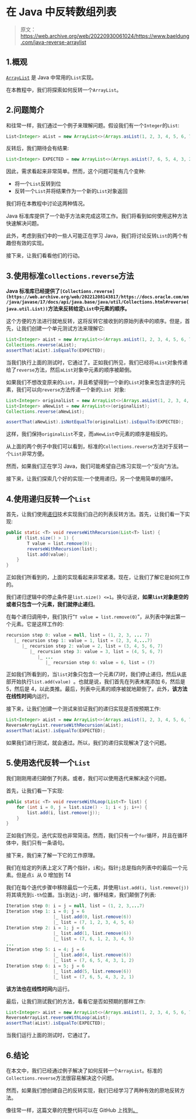 # 在 Java 中反转数组列表

> 原文：<https://web.archive.org/web/20220930061024/https://www.baeldung.com/java-reverse-arraylist>

## 1.概观

[`ArrayList`](/web/20221208143817/https://www.baeldung.com/java-arraylist) 是 Java 中常用的`List`实现。

在本教程中，我们将探索如何反转一个`ArrayList`。

## 2.问题简介

和往常一样，我们通过一个例子来理解问题。假设我们有一个`Integer`的`List`:

```java
​List<Integer> aList = new ArrayList<>(Arrays.asList(1, 2, 3, 4, 5, 6, 7));
```

反转后，我们期待会有结果:

```java
List<Integer> EXPECTED = new ArrayList<>(Arrays.asList(7, 6, 5, 4, 3, 2, 1));
```

因此，需求看起来非常简单。然而，这个问题可能有几个变种:

*   将一个`List`反转到位
*   反转一个`List`并将结果作为一个新的`List`对象返回

我们将在本教程中讨论这两种情况。

Java 标准库提供了一个助手方法来完成这项工作。我们将看到如何使用这种方法快速解决问题。

此外，考虑到我们中的一些人可能正在学习 Java，我们将讨论反转`List`的两个有趣但有效的实现。

接下来，让我们看看他们的行动。

## 3.使用标准`Collections.reverse`方法

**Java 标准库已经提供了`[Collections.reverse](https://web.archive.org/web/20221208143817/https://docs.oracle.com/en/java/javase/17/docs/api/java.base/java/util/Collections.html#reverse(java.util.List))`方法来反转给定`List`中元素的顺序。**

这个方便的方法进行就地反转，这将反转它接收到的原始列表中的顺序。但是，首先，让我们创建一个单元测试方法来理解它:

```java
List<Integer> aList = new ArrayList<>(Arrays.asList(1, 2, 3, 4, 5, 6, 7));
Collections.reverse(aList);
assertThat(aList).isEqualTo(EXPECTED); 
```

当我们执行上面的测试时，它通过了。正如我们所见，我们已经将`aList`对象传递给了`reverse`方法，然后`aList`对象中元素的顺序被颠倒。

如果我们不想改变原来的`List`，并且希望得到一个新的`List`对象来包含逆序的元素，我们可以向`reverse`方法传递一个新的`List `对象:

```java
List<Integer> originalList = new ArrayList<>(Arrays.asList(1, 2, 3, 4, 5, 6, 7));
List<Integer> aNewList = new ArrayList<>(originalList);
Collections.reverse(aNewList);

assertThat(aNewList).isNotEqualTo(originalList).isEqualTo(EXPECTED); 
```

这样，我们保持`originalList`不变，而`aNewList`中元素的顺序是相反的。

从上面的两个例子中我们可以看到，标准的`Collections.reverse`方法对于反转一个`List`非常方便。

然而，如果我们正在学习 Java，我们可能希望自己练习实现一个“反向”方法。

接下来，让我们探索几个好的实现:一个使用递归，另一个使用简单的循环。

## 4.使用递归反转一个`List`

首先，让我们使用[递归](/web/20221208143817/https://www.baeldung.com/java-recursion)技术实现我们自己的列表反转方法。首先，让我们看一下实现:

```java
public static <T> void reverseWithRecursion(List<T> list) {
    if (list.size() > 1) {
        T value = list.remove(0);
        reverseWithRecursion(list);
        list.add(value);
    }
} 
```

正如我们所看到的，上面的实现看起来非常紧凑。现在，让我们了解它是如何工作的。

我们递归逻辑中的停止条件是`list.size() <=1`。换句话说，**如果`list`对象是空的或者只包含一个元素，我们就停止递归**。

在每个递归调用中，我们执行“`T value = list.remove(0)`”，从列表中弹出第一个元素。它是这样工作的:

```java
recursion step 0: value = null, list = (1, 2, 3, ... 7)
   |_ recursion step 1: value = 1, list = (2, 3, 4,...7)
      |_ recursion step 2: value = 2, list = (3, 4, 5, 6, 7)
         |_ recursion step 3: value = 3, list = (4, 5, 6, 7)
            |_ ...
               |_ recursion step 6: value = 6, list = (7) 
```

正如我们所看到的，当`list`对象只包含一个元素(7)时，我们停止递归，然后从底部开始执行`list.add(value) `。也就是说，我们首先在列表末尾添加 6，然后是 5，然后是 4，以此类推。最后，列表中元素的顺序被就地颠倒了。此外，**该方法在线性时间**内运行。

接下来，让我们创建一个测试来验证我们的递归实现是否按预期工作:

```java
List<Integer> aList = new ArrayList<>(Arrays.asList(1, 2, 3, 4, 5, 6, 7));
ReverseArrayList.reverseWithRecursion(aList);
assertThat(aList).isEqualTo(EXPECTED); 
```

如果我们进行测试，就会通过。所以，我们的递归实现解决了这个问题。

## 5.使用迭代反转一个`List`

我们刚刚用递归颠倒了列表。或者，我们可以使用迭代来解决这个问题。

首先，让我们看一下实现:

```java
public static <T> void reverseWithLoop(List<T> list) {
    for (int i = 0, j = list.size() - 1; i < j; i++) {
        list.add(i, list.remove(j));
    }
} 
```

正如我们所见，迭代实现也非常简洁。然而，我们只有一个`for`循环，并且在循环体中，我们只有一条语句。

接下来，我们来了解一下它的工作原理。

我们在给定的列表上定义了两个指针，`i`和`j`。指针`j`总是指向列表中的最后一个元素。但是点`i `从 0 增加到 T4

我们在每个迭代步骤中移除最后一个元素，并使用`list.add(i, list.remove(j))`将其填充到`i-th`位置。当`i`到达`j-1`时，循环结束，我们颠倒了列表:

```java
Iteration step 0: i = j = null, list = (1, 2, 3,...7)
Iteration step 1: i = 0; j = 6 
                  |_ list.add(0, list.remove(6))
                  |_ list = (7, 1, 2, 3, 4, 5, 6)
Iteration step 2: i = 1; j = 6 
                  |_ list.add(1, list.remove(6))
                  |_ list = (7, 6, 1, 2, 3, 4, 5)
...
Iteration step 5: i = 4; j = 6 
                  |_ list.add(4, list.remove(6))
                  |_ list = (7, 6, 5, 4, 3, 1, 2)
Iteration step 6: i = 5; j = 6 
                  |_ list.add(5, list.remove(6))
                  |_ list = (7, 6, 5, 4, 3, 2, 1)
```

**该方法也在线性时间**内运行。

最后，让我们测试我们的方法，看看它是否如预期的那样工作:

```java
List<Integer> aList = new ArrayList<>(Arrays.asList(1, 2, 3, 4, 5, 6, 7));
ReverseArrayList.reverseWithLoop(aList);
assertThat(aList).isEqualTo(EXPECTED); 
```

当我们运行上面的测试时，它通过了。

## 6.结论

在本文中，我们已经通过例子解决了如何反转一个`ArrayList`。标准的`Collections.reverse`方法很容易解决这个问题。

然而，如果我们想创建自己的反转实现，我们已经学习了两种有效的原地反转方法。

像往常一样，这篇文章的完整代码可以在 GitHub 上找到[。](https://web.archive.org/web/20221208143817/https://github.com/eugenp/tutorials/tree/master/core-java-modules/core-java-collections-list-4)